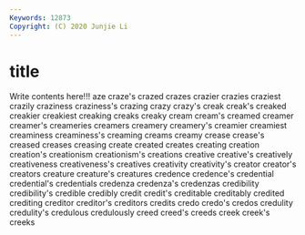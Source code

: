 ```yaml
---
Keywords: 12873
Copyright: (C) 2020 Junjie Li
---
```


# title

Write contents here!!!
aze 
craze's 
crazed 
crazes 
crazier
crazies 
craziest 
crazily 
craziness 
craziness's 
crazing 
crazy 
crazy's 
creak 
creak's
creaked 
creakier 
creakiest 
creaking 
creaks 
creaky 
cream 
cream's 
creamed 
creamer
creamer's 
creameries 
creamers 
creamery 
creamery's 
creamier 
creamiest 
creaminess 
creaminess's 
creaming
creams 
creamy 
crease 
crease's 
creased 
creases 
creasing 
create 
created 
creates
creating 
creation 
creation's 
creationism 
creationism's 
creations 
creative 
creative's 
creatively 
creativeness
creativeness's 
creatives 
creativity 
creativity's 
creator 
creator's 
creators 
creature 
creature's 
creatures
credence 
credence's 
credential 
credential's 
credentials 
credenza 
credenza's 
credenzas 
credibility 
credibility's
credible 
credibly 
credit 
credit's 
creditable 
creditably 
credited 
crediting 
creditor 
creditor's
creditors 
credits 
credo 
credo's 
credos 
credulity 
credulity's 
credulous 
credulously 
creed
creed's 
creeds 
creek 
creek's 
creeks 
